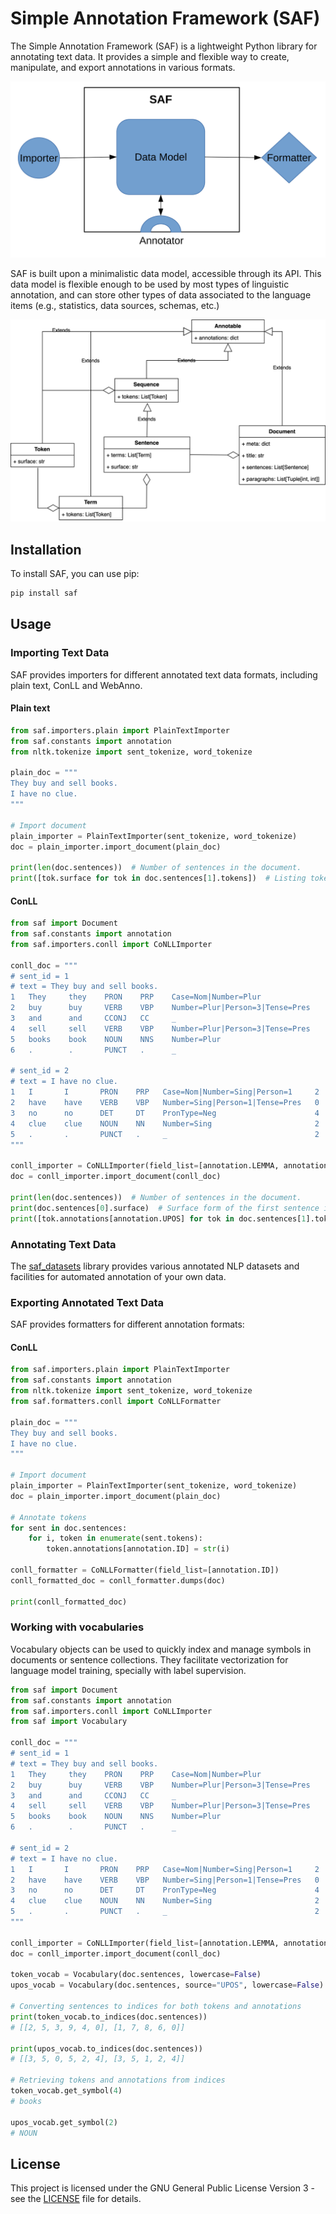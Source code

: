 # Simple Annotation Framework (SAF)

The Simple Annotation Framework (SAF) is a lightweight Python library for annotating text data. It provides a simple and flexible way to create, manipulate, and export annotations in various formats.

![](https://github.com/dscarvalho/saf/raw/master/saf_diag.svg)

SAF is built upon a minimalistic data model, accessible through its API. This data model is flexible enough to be used by most types of linguistic annotation, and can store other types of data associated to the language items (e.g., statistics, data sources, schemas, etc.)

![](https://github.com/dscarvalho/saf/raw/master/saf_class_diag.svg)

## Installation

To install SAF, you can use pip:

```bash
pip install saf
```

## Usage

### Importing Text Data

SAF provides importers for different annotated text data formats, including plain text, ConLL and WebAnno.

#### Plain text

```python
from saf.importers.plain import PlainTextImporter
from saf.constants import annotation
from nltk.tokenize import sent_tokenize, word_tokenize

plain_doc = """
They buy and sell books.
I have no clue.
"""

# Import document
plain_importer = PlainTextImporter(sent_tokenize, word_tokenize)
doc = plain_importer.import_document(plain_doc)

print(len(doc.sentences))  # Number of sentences in the document.
print([tok.surface for tok in doc.sentences[1].tokens])  # Listing tokens for the second sentence in the document.
```

#### ConLL

```python
from saf import Document
from saf.constants import annotation
from saf.importers.conll import CoNLLImporter

conll_doc = """
# sent_id = 1
# text = They buy and sell books.
1   They     they    PRON    PRP    Case=Nom|Number=Plur               2   nsubj   2:nsubj|4:nsubj   _
2   buy      buy     VERB    VBP    Number=Plur|Person=3|Tense=Pres    0   root    0:root            _
3   and      and     CCONJ   CC     _                                  4   cc      4:cc              _
4   sell     sell    VERB    VBP    Number=Plur|Person=3|Tense=Pres    2   conj    0:root|2:conj     _
5   books    book    NOUN    NNS    Number=Plur                        2   obj     2:obj|4:obj       SpaceAfter=No
6   .        .       PUNCT   .      _                                  2   punct   2:punct           _

# sent_id = 2
# text = I have no clue.
1   I       I       PRON    PRP   Case=Nom|Number=Sing|Person=1     2   nsubj   _   _
2   have    have    VERB    VBP   Number=Sing|Person=1|Tense=Pres   0   root    _   _
3   no      no      DET     DT    PronType=Neg                      4   det     _   _
4   clue    clue    NOUN    NN    Number=Sing                       2   obj     _   SpaceAfter=No
5   .       .       PUNCT   .     _                                 2   punct   _   _
"""

conll_importer = CoNLLImporter(field_list=[annotation.LEMMA, annotation.UPOS, annotation.POS])
doc = conll_importer.import_document(conll_doc)

print(len(doc.sentences))  # Number of sentences in the document.
print(doc.sentences[0].surface)  # Surface form of the first sentence in the document.
print([tok.annotations[annotation.UPOS] for tok in doc.sentences[1].tokens]) # All universal POS tags from the second sentence.
```


### Annotating Text Data

The [saf_datasets](https://github.com/neuro-symbolic-ai/saf_datasets) library provides various annotated NLP datasets and facilities for automated annotation of your own data.   



### Exporting Annotated Text Data

SAF provides formatters for different annotation formats:


#### ConLL

```python
from saf.importers.plain import PlainTextImporter
from saf.constants import annotation
from nltk.tokenize import sent_tokenize, word_tokenize
from saf.formatters.conll import CoNLLFormatter

plain_doc = """
They buy and sell books.
I have no clue.
"""

# Import document
plain_importer = PlainTextImporter(sent_tokenize, word_tokenize)
doc = plain_importer.import_document(plain_doc)

# Annotate tokens
for sent in doc.sentences:
    for i, token in enumerate(sent.tokens):
        token.annotations[annotation.ID] = str(i)

conll_formatter = CoNLLFormatter(field_list=[annotation.ID])
conll_formatted_doc = conll_formatter.dumps(doc)

print(conll_formatted_doc)
```

### Working with vocabularies

Vocabulary objects can be used to quickly index and manage symbols in documents or sentence collections.  They facilitate vectorization for language model training, specially with label supervision. 

```python
from saf import Document
from saf.constants import annotation
from saf.importers.conll import CoNLLImporter
from saf import Vocabulary

conll_doc = """
# sent_id = 1
# text = They buy and sell books.
1   They     they    PRON    PRP    Case=Nom|Number=Plur               2   nsubj   2:nsubj|4:nsubj   _
2   buy      buy     VERB    VBP    Number=Plur|Person=3|Tense=Pres    0   root    0:root            _
3   and      and     CCONJ   CC     _                                  4   cc      4:cc              _
4   sell     sell    VERB    VBP    Number=Plur|Person=3|Tense=Pres    2   conj    0:root|2:conj     _
5   books    book    NOUN    NNS    Number=Plur                        2   obj     2:obj|4:obj       SpaceAfter=No
6   .        .       PUNCT   .      _                                  2   punct   2:punct           _

# sent_id = 2
# text = I have no clue.
1   I       I       PRON    PRP   Case=Nom|Number=Sing|Person=1     2   nsubj   _   _
2   have    have    VERB    VBP   Number=Sing|Person=1|Tense=Pres   0   root    _   _
3   no      no      DET     DT    PronType=Neg                      4   det     _   _
4   clue    clue    NOUN    NN    Number=Sing                       2   obj     _   SpaceAfter=No
5   .       .       PUNCT   .     _                                 2   punct   _   _
"""

conll_importer = CoNLLImporter(field_list=[annotation.LEMMA, annotation.UPOS, annotation.POS])
doc = conll_importer.import_document(conll_doc)

token_vocab = Vocabulary(doc.sentences, lowercase=False)
upos_vocab = Vocabulary(doc.sentences, source="UPOS", lowercase=False)

# Converting sentences to indices for both tokens and annotations
print(token_vocab.to_indices(doc.sentences))
# [[2, 5, 3, 9, 4, 0], [1, 7, 8, 6, 0]]

print(upos_vocab.to_indices(doc.sentences))
# [[3, 5, 0, 5, 2, 4], [3, 5, 1, 2, 4]]

# Retrieving tokens and annotations from indices
token_vocab.get_symbol(4)
# books

upos_vocab.get_symbol(2)
# NOUN
```


## License

This project is licensed under the GNU General Public License Version 3 - see the [LICENSE](https://github.com/dscarvalho/saf/blob/master/LICENSE) file for details.
